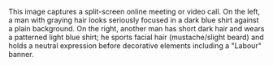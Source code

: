 This image captures a split-screen online meeting or video call. On the left, a man with graying hair looks seriously focused in a dark blue shirt against a plain background. On the right, another man has short dark hair and wears a patterned light blue shirt; he sports facial hair (mustache/slight beard) and holds a neutral expression before decorative elements including a "Labour" banner.